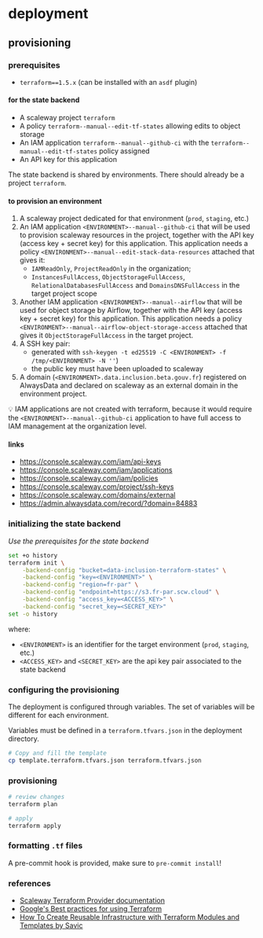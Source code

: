 # deployment

## provisioning

### prerequisites

* `terraform==1.5.x` (can be installed with an `asdf` plugin)

#### for the state backend

* A scaleway project `terraform`
* A policy `terraform--manual--edit-tf-states` allowing edits to object storage
* An IAM application `terraform--manual--github-ci` with the `terraform--manual--edit-tf-states` policy assigned
* An API key for this application

The state backend is shared by environments. There should already be a project `terraform`.

#### to provision an environment

1. A scaleway project dedicated for that environment (`prod`, `staging`, etc.)
2. An IAM application `<ENVIRONMENT>--manual--github-ci` that will be used to provision scaleway resources in the project, together with the API key (access key + secret key) for this application. This application needs a policy `<ENVIRONMENT>--manual--edit-stack-data-resources` attached that gives it:
    * `IAMReadOnly`, `ProjectReadOnly` in the organization;
    * `InstancesFullAccess`, `ObjectStorageFullAccess`, `RelationalDatabasesFullAccess` and `DomainsDNSFullAccess` in the target project scope
3. Another IAM application `<ENVIRONMENT>--manual--airflow` that will be used for object storage by Airflow, together with the API key (access key + secret key) for this application. This application needs a policy `<ENVIRONMENT>--manual--airflow-object-storage-access` attached that gives it `ObjectStorageFullAccess` in the target project.
4. A SSH key pair:
    * generated with `ssh-keygen -t ed25519 -C <ENVIRONMENT> -f /tmp/<ENVIRONMENT> -N ''`)
    * the public key must have been uploaded to scaleway
5. A domain (`<ENVIRONMENT>.data.inclusion.beta.gouv.fr`) registered on AlwaysData and declared on scaleway as an external domain in the environment project.

💡 IAM applications are not created with terraform, because it would require the `<ENVIRONMENT>--manual--github-ci` application to have full access to IAM management at the organization level.

#### links

* https://console.scaleway.com/iam/api-keys
* https://console.scaleway.com/iam/applications
* https://console.scaleway.com/iam/policies
* https://console.scaleway.com/project/ssh-keys
* https://console.scaleway.com/domains/external
* https://admin.alwaysdata.com/record/?domain=84883

### initializing the state backend

*Use the prerequisites for the state backend*

```bash
set +o history
terraform init \
    -backend-config "bucket=data-inclusion-terraform-states" \
    -backend-config "key=<ENVIRONMENT>" \
    -backend-config "region=fr-par" \
    -backend-config "endpoint=https://s3.fr-par.scw.cloud" \
    -backend-config "access_key=<ACCESS_KEY>" \
    -backend-config "secret_key=<SECRET_KEY>"
set -o history
```

where:

* `<ENVIRONMENT>` is an identifier for the target environment (`prod`, `staging`, etc.)
* `<ACCESS_KEY>` and `<SECRET_KEY>` are the api key pair associated to the state backend

### configuring the provisioning

The deployment is configured through variables. The set of variables will be different for each environment.

Variables must be defined in a `terraform.tfvars.json` in the deployment directory.

```bash
# Copy and fill the template
cp template.terraform.tfvars.json terraform.tfvars.json
```

### provisioning

```bash
# review changes
terraform plan

# apply
terraform apply
```

### formatting `.tf` files

A pre-commit hook is provided, make sure to `pre-commit install`!

### references

* [Scaleway Terraform Provider documentation](https://registry.terraform.io/providers/scaleway/scaleway/latest/docs)
* [Google's Best practices for using Terraform](https://cloud.google.com/docs/terraform/best-practices-for-terraform)
* [How To Create Reusable Infrastructure with Terraform Modules and Templates by Savic](https://www.digitalocean.com/community/tutorials/how-to-create-reusable-infrastructure-with-terraform-modules-and-templates)
